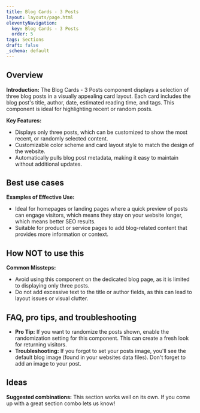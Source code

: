 ```yaml
---
title: Blog Cards - 3 Posts
layout: layouts/page.html
eleventyNavigation:
  key: Blog Cards - 3 Posts
  order: 5
tags: Sections
draft: false
_schema: default
---
```

## Overview
**Introduction:** The Blog Cards - 3 Posts component displays a selection of three blog posts in a visually appealing card layout. Each card includes the blog post's title, author, date, estimated reading time, and tags. This component is ideal for highlighting recent or random posts.

**Key Features:** 
- Displays only three posts, which can be customized to show the most recent, or randomly selected content.
- Customizable color scheme and card layout style to match the design of the website.
- Automatically pulls blog post metadata, making it easy to maintain without additional updates.

## Best use cases
**Examples of Effective Use:** 
- Ideal for homepages or landing pages where a quick preview of posts can engage visitors, which means they stay on your website longer, which means better SEO results.
- Suitable for product or service pages to add blog-related content that provides more information or context.

## How **NOT** to use this
**Common Missteps:** 
- Avoid using this component on the dedicated blog page, as it is limited to displaying only three posts.
- Do not add excessive text to the title or author fields, as this can lead to layout issues or visual clutter.

## FAQ, pro tips, and troubleshooting
- **Pro Tip:** If you want to randomize the posts shown, enable the randomization setting for this component. This can create a fresh look for returning visitors.
- **Troubleshooting:** If you forgot to set your posts image, you'll see the default blog image (found in your websites data files). Don't forget to add an image to your post.

## Ideas
**Suggested combinations:** This section works well on its own. If you come up with a great section combo lets us know!
